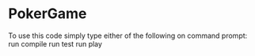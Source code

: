 # PokerGame
To use this code simply type either of the following on command prompt:
run compile
run test
run play
